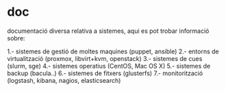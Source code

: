 # doc
documentació diversa relativa a sistemes, aqui es pot trobar informació sobre:

  1.- sistemes de gestió de moltes maquines (puppet, ansible)
  2.- entorns de virtualització (proxmox, libvirt+kvm, openstack)
  3.- sistemes de cues (slurm, sge)
  4.- sistemes operatius (CentOS, Mac OS X)
  5.- sistemes de backup (bacula..)
  6.- sistemes de fitxers (glusterfs)
  7.- monitorització (logstash, kibana, nagios, elasticsearch)
